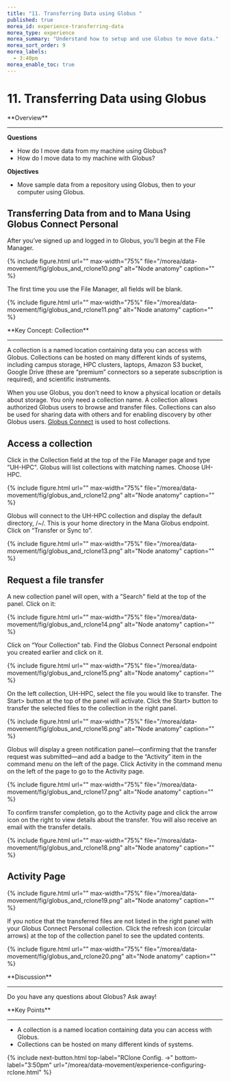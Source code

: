 ```yaml
---
title: "11. Transferring Data using Globus "
published: true
morea_id: experience-transferring-data
morea_type: experience
morea_summary: "Understand how to setup and use Globus to move data."
morea_sort_order: 9
morea_labels:
  - 3:40pm
morea_enable_toc: true
---
```


# 11. Transferring Data using Globus

<div class="alert alert-success mt-3" role="alert" markdown="1">
<i class="fa-solid fa-globe fa-xl"></i> **Overview**
<hr/>
 
 **Questions**
* How do I move data from my machine using Globus?
* How do I move data to my machine with Globus? 

**Objectives**
* Move sample data from a repository using Globus, then to your computer using Globus.  
</div>

## Transferring Data from and to Mana Using Globus Connect Personal

After you’ve signed up and logged in to Globus, you’ll begin at the File Manager.

{% include figure.html url="" max-width="75%" file="/morea/data-movement/fig/globus_and_rclone10.png" alt="Node anatomy" caption="" %}


The first time you use the File Manager, all fields will be blank.

{% include figure.html url="" max-width="75%" file="/morea/data-movement/fig/globus_and_rclone11.png" alt="Node anatomy" caption="" %}


<div class="alert alert-info" role="alert" markdown="1">
<i class="fa-solid fa-circle-info fa-xl"></i> **Key Concept: Collection**
<hr/>

A collection is a named location containing data you can access with Globus. Collections can be hosted on many different kinds of systems, including campus storage, HPC clusters, laptops, Amazon S3 bucket, Google Drive (these are “premium” connectors so a seperate subscription is required), and scientific instruments.
</div>


When you use Globus, you don’t need to know a physical location or details about storage. You only need a collection name. A collection allows authorized Globus users to browse and transfer files. Collections can also be used for sharing data with others and for enabling discovery by other Globus users. [Globus Connect](https://www.globus.org/globus-connect) is used to host collections.

## Access a collection

Click in the Collection field at the top of the File Manager page and type ”UH-HPC". Globus will list collections with matching names. Choose UH-HPC.

{% include figure.html url="" max-width="75%" file="/morea/data-movement/fig/globus_and_rclone12.png" alt="Node anatomy" caption="" %}


Globus will connect to the UH-HPC collection and display the default directory, /~/.  This is your home directory in the Mana Globus endpoint. Click on “Transfer or Sync to”.

{% include figure.html url="" max-width="75%" file="/morea/data-movement/fig/globus_and_rclone13.png" alt="Node anatomy" caption="" %}


## Request a file transfer

A new collection panel will open, with a ”Search" field at the top of the panel. Click on it:

{% include figure.html url="" max-width="75%" file="/morea/data-movement/fig/globus_and_rclone14.png" alt="Node anatomy" caption="" %}

Click on “Your Collection” tab. Find the Globus Connect Personal endpoint you created earlier and click on it.

{% include figure.html url="" max-width="75%" file="/morea/data-movement/fig/globus_and_rclone15.png" alt="Node anatomy" caption="" %}

On the left collection, UH-HPC, select the file you would like to transfer. The Start> button at the top of the panel will activate. Click the Start> button to transfer the selected files to the collection in the right panel.

{% include figure.html url="" max-width="75%" file="/morea/data-movement/fig/globus_and_rclone16.png" alt="Node anatomy" caption="" %}


Globus will display a green notification panel—confirming that the transfer request was submitted—and add a badge to the “Activity” item in the command menu on the left of the page. Click Activity in the command menu on the left of the page to go to the Activity page.

{% include figure.html url="" max-width="75%" file="/morea/data-movement/fig/globus_and_rclone17.png" alt="Node anatomy" caption="" %}

To confirm transfer completion, go to the Activity page and click the arrow icon on the right to view details about the transfer. You will also receive an email with the transfer details.

{% include figure.html url="" max-width="75%" file="/morea/data-movement/fig/globus_and_rclone18.png" alt="Node anatomy" caption="" %}


## Activity Page

{% include figure.html url="" max-width="75%" file="/morea/data-movement/fig/globus_and_rclone19.png" alt="Node anatomy" caption="" %}

If you notice that the transferred files are not listed in the right panel with your Globus Connect Personal collection. Click the refresh icon (circular arrows) at the top of the collection panel to see the updated contents.

{% include figure.html url="" max-width="75%" file="/morea/data-movement/fig/globus_and_rclone20.png" alt="Node anatomy" caption="" %}

<div class="alert alert-secondary" role="alert" markdown="1">
<i class="fa-solid fa-user-pen fa-xl"></i>  **Discussion**
<hr/>

Do you have any questions about Globus? Ask away!

</div>

<div class="alert alert-success mt-3" role="alert" markdown="1">
<i class="fa-solid fa-globe fa-xl"></i> **Key Points**
<hr/>

* A collection is a named location containing data you can access with Globus.
* Collections can be hosted on many different kinds of systems.  
</div>



{% include next-button.html
  top-label="RClone Config. ->"
  bottom-label="3:50pm"
  url="/morea/data-movement/experience-configuring-rclone.html" %}
